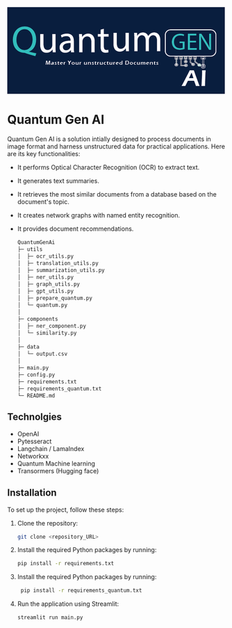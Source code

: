 

<img src="imgs/Quantum_design_cover.png" alt="Alt text" title="Optional title">

# Quantum Gen AI

Quantum Gen AI is a solution intially designed to process documents in image format and harness unstructured data for practical applications. Here are its key functionalities:

- It performs Optical Character Recognition (OCR) to extract text.
- It generates text summaries.
- It retrieves the most similar documents from a database based on the document's topic.
- It creates network graphs with named entity recognition.
- It provides document recommendations.


        


      QuantumGenAi
      ├─ utils
      │  ├─ ocr_utils.py
      │  ├─ translation_utils.py
      │  ├─ summarization_utils.py
      │  ├─ ner_utils.py
      │  ├─ graph_utils.py
      │  ├─ gpt_utils.py
      │  ├─ prepare_quantum.py
      │  └─ quantum.py
      │
      ├─ components
      │  ├─ ner_component.py
      │  └─ similarity.py
      │
      ├─ data
      │  └─ output.csv
      │
      ├─ main.py
      ├─ config.py
      ├─ requirements.txt
      ├─ requirements_quantum.txt
      └─ README.md            

   
 ## Technolgies


- OpenAI
- Pytesseract 
- Langchain / LamaIndex
- Networkxx
- Quantum Machine learning
- Transormers (Hugging face)


    


## Installation

To set up the project, follow these steps:

1. Clone the repository:

   ```bash
   git clone <repository_URL>
   

2. Install the required Python packages by running:
    
   ```bash
   pip install -r requirements.txt

3. Install the required Python packages by running:

   ```bash
    pip install -r requirements_quantum.txt

4. Run the application using Streamlit:

   ```bash
   streamlit run main.py
